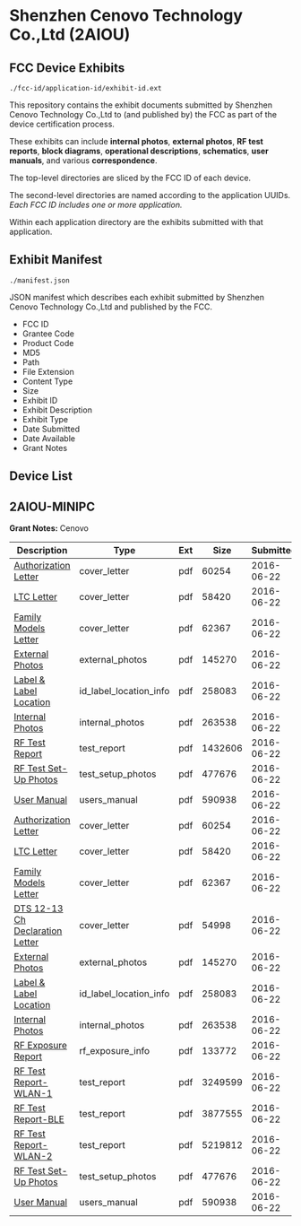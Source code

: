 # Shenzhen Cenovo Technology Co.,Ltd (2AIOU)
## FCC Device Exhibits

```
./fcc-id/application-id/exhibit-id.ext
```

This repository contains the exhibit documents submitted by Shenzhen Cenovo Technology Co.,Ltd to (and published by) the FCC as part of the device certification process.

These exhibits can include **internal photos**, **external photos**, **RF test reports**, **block diagrams**, **operational descriptions**, **schematics**, **user manuals**, and various **correspondence**.

The top-level directories are sliced by the FCC ID of each device.

The second-level directories are named according to the application UUIDs. *Each FCC ID includes one or more application.*

Within each application directory are the exhibits submitted with that application. 

## Exhibit Manifest

```
./manifest.json
```

JSON manifest which describes each exhibit submitted by Shenzhen Cenovo Technology Co.,Ltd and published by the FCC.

- FCC ID
- Grantee Code
- Product Code
- MD5
- Path
- File Extension
- Content Type
- Size
- Exhibit ID
- Exhibit Description
- Exhibit Type
- Date Submitted
- Date Available
- Grant Notes

## Device List
## 2AIOU-MINIPC
**Grant Notes:** Cenovo

| Description | Type | Ext | Size | Submitted | Available |
| ----------- | ---- | --- | ---- | --------- | --------- |
| [Authorization Letter](2AIOU-MINIPC/ca594797054d472ae2081c802914bca8/3037363.pdf) | cover_letter | pdf | 60254 | 2016-06-22 | 2016-06-22 |
| [LTC Letter](2AIOU-MINIPC/ca594797054d472ae2081c802914bca8/3037364.pdf) | cover_letter | pdf | 58420 | 2016-06-22 | 2016-06-22 |
| [Family Models Letter](2AIOU-MINIPC/ca594797054d472ae2081c802914bca8/3037365.pdf) | cover_letter | pdf | 62367 | 2016-06-22 | 2016-06-22 |
| [External Photos](2AIOU-MINIPC/ca594797054d472ae2081c802914bca8/3037367.pdf) | external_photos | pdf | 145270 | 2016-06-22 | 2016-06-22 |
| [Label & Label Location](2AIOU-MINIPC/ca594797054d472ae2081c802914bca8/3037368.pdf) | id_label_location_info | pdf | 258083 | 2016-06-22 | 2016-06-22 |
| [Internal Photos](2AIOU-MINIPC/ca594797054d472ae2081c802914bca8/3037369.pdf) | internal_photos | pdf | 263538 | 2016-06-22 | 2016-06-22 |
| [RF Test Report](2AIOU-MINIPC/ca594797054d472ae2081c802914bca8/3037388.pdf) | test_report | pdf | 1432606 | 2016-06-22 | 2016-06-22 |
| [RF Test Set-Up Photos](2AIOU-MINIPC/ca594797054d472ae2081c802914bca8/3037377.pdf) | test_setup_photos | pdf | 477676 | 2016-06-22 | 2016-06-22 |
| [User Manual](2AIOU-MINIPC/ca594797054d472ae2081c802914bca8/3037373.pdf) | users_manual | pdf | 590938 | 2016-06-22 | 2016-06-22 |
| [Authorization Letter](2AIOU-MINIPC/8a3c33acc7a2923f46838d335855d2eb/3037363.pdf) | cover_letter | pdf | 60254 | 2016-06-22 | 2016-06-22 |
| [LTC Letter](2AIOU-MINIPC/8a3c33acc7a2923f46838d335855d2eb/3037364.pdf) | cover_letter | pdf | 58420 | 2016-06-22 | 2016-06-22 |
| [Family Models Letter](2AIOU-MINIPC/8a3c33acc7a2923f46838d335855d2eb/3037365.pdf) | cover_letter | pdf | 62367 | 2016-06-22 | 2016-06-22 |
| [DTS 12-13 Ch Declaration Letter](2AIOU-MINIPC/8a3c33acc7a2923f46838d335855d2eb/3037366.pdf) | cover_letter | pdf | 54998 | 2016-06-22 | 2016-06-22 |
| [External Photos](2AIOU-MINIPC/8a3c33acc7a2923f46838d335855d2eb/3037367.pdf) | external_photos | pdf | 145270 | 2016-06-22 | 2016-06-22 |
| [Label & Label Location](2AIOU-MINIPC/8a3c33acc7a2923f46838d335855d2eb/3037368.pdf) | id_label_location_info | pdf | 258083 | 2016-06-22 | 2016-06-22 |
| [Internal Photos](2AIOU-MINIPC/8a3c33acc7a2923f46838d335855d2eb/3037369.pdf) | internal_photos | pdf | 263538 | 2016-06-22 | 2016-06-22 |
| [RF Exposure Report](2AIOU-MINIPC/8a3c33acc7a2923f46838d335855d2eb/3037372.pdf) | rf_exposure_info | pdf | 133772 | 2016-06-22 | 2016-06-22 |
| [RF Test Report-WLAN-1](2AIOU-MINIPC/8a3c33acc7a2923f46838d335855d2eb/3037374.pdf) | test_report | pdf | 3249599 | 2016-06-22 | 2016-06-22 |
| [RF Test Report-BLE](2AIOU-MINIPC/8a3c33acc7a2923f46838d335855d2eb/3037375.pdf) | test_report | pdf | 3877555 | 2016-06-22 | 2016-06-22 |
| [RF Test Report-WLAN-2](2AIOU-MINIPC/8a3c33acc7a2923f46838d335855d2eb/3037376.pdf) | test_report | pdf | 5219812 | 2016-06-22 | 2016-06-22 |
| [RF Test Set-Up Photos](2AIOU-MINIPC/8a3c33acc7a2923f46838d335855d2eb/3037377.pdf) | test_setup_photos | pdf | 477676 | 2016-06-22 | 2016-06-22 |
| [User Manual](2AIOU-MINIPC/8a3c33acc7a2923f46838d335855d2eb/3037373.pdf) | users_manual | pdf | 590938 | 2016-06-22 | 2016-06-22 |
